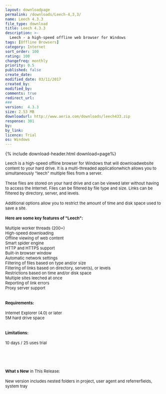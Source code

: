 ```yaml
---
layout: downloadpage
permalink: /downloads/Leech-4,3,3/
name: Leech 4.3.3
file_type: download
title: Leech 4.3.3
description: >-
  Leech - a high-speed offline web browser for Windows
tags: [Offline Browsers]
category: Internet
sort_order: 100
rating: 100
changefreq: monthly
priority: 0.5
published: false
create_date:
modified_date: 03/11/2017
created_by:
modified_by:
comments: true
redirect_url:
###
version:  4.3.3
size: 2.53 MB
downloadurl: http://www.aeria.com/downloads/leech433.zip
response: 301
by:
by_link:
licence: Trial
os: Windows
---
```


{% include download-header.html download=page%}

<p style="fix-download-text !important">
<p><font size="2"><p>Leech is a high-speed offline browser for Windows that will downloadwebsite content to your hard drive. It is a multi-threaded applicationwhich allows you to simultaneously "leech" multiple files from a server.<br />
<br />
These files are stored on your hard drive and can be viewed later without having to access the Internet. Files can be filtered by file type and size. Links can be filtered by directory, server, and levels. <br />
<br />
Additional options allow you to restrict the amount of time and disk space used to save a site. <br />
<br />
<span><strong>Here are some key features of "Leech":</strong></span><br />
<br />
Multiple worker threads (200+)<br />
High-speed downloading<br />
Offline viewing of web content<br />
Smart spider engine<br />
HTTP and HTTPS support<br />
Built-in browser window<br />
Automatic network settings<br />
Filtering of files based on type and/or size<br />
Filtering of links based on directory, server(s), or levels<br />
Restrictions based on time and/or disk space<br />
Multiple sites leeched at once<br />
Reporting of link errors<br />
Proxy server support<br />
<br />
<br />
<span><strong>Requirements:</strong></span><br />
<br />
Internet Explorer (4.0) or later<br />
5M hard drive space <br />
<br />
<br />
<span><strong>Limitations:</strong></span><br />
<br />
10 days / 25 uses trial</p>
<!-- google_ad_section_end -->
<p>&#160;</p>
<div class="celltext_big"><br />
<br />
<strong>What s New</strong> in This Release:<br />
<br />
New version includes nested folders in project, user agent and referrerfields, system tray</div></p></p>
